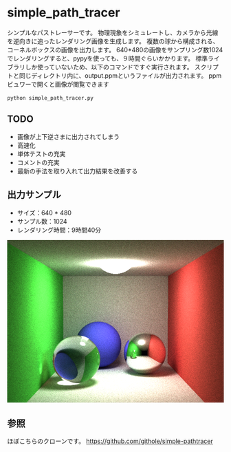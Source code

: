 # simple_path_tracer

シンプルなパストレーサーです。
物理現象をシミュレートし、カメラから光線を逆向きに追ったレンダリング画像を生成します。
複数の球から構成される、コーネルボックスの画像を出力します。
640*480の画像をサンプリング数1024でレンダリングすると、pypyを使っても、９時間ぐらいかかります。
標準ライブラリしか使っていないため、以下のコマンドですぐ実行されます。
スクリプトと同じディレクトリ内に、output.ppmというファイルが出力されます。
ppmビュワーで開くと画像が閲覧できます

```
python simple_path_tracer.py
```

## TODO

* 画像が上下逆さまに出力されてしまう
* 高速化
* 単体テストの充実
* コメントの充実
* 最新の手法を取り入れて出力結果を改善する

## 出力サンプル

* サイズ：640 * 480
* サンプル数：1024
* レンダリング時間：9時間40分

![output_image](https://github.com/seijik42/simple_path_tracer/blob/master/output/output_1024.png)

## 参照

ほぼこちらのクローンです。
https://github.com/githole/simple-pathtracer
